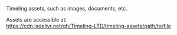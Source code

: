 Timeling assets, such as images, documents, etc.

Assets are accessible at:<br>
https://cdn.jsdelivr.net/gh/Timeling-LTD/timeling-assets/path/to/file
